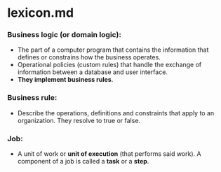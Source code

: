 # lexicon.md

### Business logic (or domain logic):
- The part of a computer program that contains the information that defines or constrains how the business operates.
- Operational policies (custom rules) that handle the exchange of information between a database and user interface.
- **They implement business rules**.

### Business rule:
- Describe the operations, definitions and constraints that apply to an organization. They resolve to true or false.

### Job:
- A unit of work or **unit of execution** (that performs said work). A component of a job is called a **task** or a **step**.
